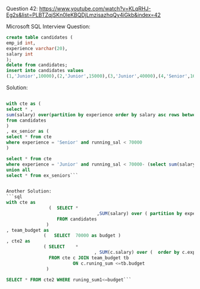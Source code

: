 Question 42:
https://www.youtube.com/watch?v=KLqRHJ-Eg2s&list=PLBTZqjSKn0IeKBQDjLmzisazhqQy4iGkb&index=42



Microsoft SQL Interview Question:

```sql
create table candidates (
emp_id int,
experience varchar(20),
salary int
);
delete from candidates;
insert into candidates values
(1,'Junior',10000),(2,'Junior',15000),(3,'Junior',40000),(4,'Senior',16000),(5,'Senior',20000),(6,'Senior',50000);
```

Solution:
```sql

with cte as (
select * ,
sum(salary) over(partition by experience order by salary asc rows between unbounded preceding and current row) as running_sal
from candidates
)
, ex_senior as (
select * from cte
where experience = 'Senior' and running_sal < 70000
)

select * from cte
where experience = 'Junior' and running_sal < 70000- (select sum(salary) from ex_senior)
union all
select * from ex_seniors```


Another Solution:
```sql
with cte as
                (  SELECT *  
                                  ,SUM(salary) over ( partition by experience order by salary) as runing_sum
                   FROM candidates
               )
, team_budget as
              (   SELECT  70000 as budget )
, cte2 as
              ( SELECT    *
                                 , SUM(c.salary) over (  order by c.experience Desc , c.salary) as runing_sum1  
                FROM cte c JOIN team_budget tb
                         ON c.runing_sum <=tb.budget
               )

SELECT * FROM cte2 WHERE runing_sum1<=budget```